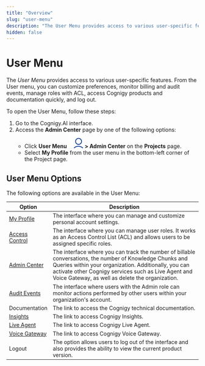 ```yaml
---
title: "Overview" 
slug: "user-menu"
description: "The User Menu provides access to various user-specific features. Customize preferences, monitor billing and audit events, manage roles with ACL, access Cognigy products and documentation quickly, and log out."
hidden: false 
---
```


# User Menu

The _User Menu_ provides access to various user-specific features.
From the User menu, you can customize preferences, monitor billing and audit events,
manage roles with ACL, access Cognigy products and documentation quickly, and log out.

To open the User Menu, follow these steps:

1. Go to the Cognigy.AI interface.
2. Access the **Admin Center** page by one of the following options:
    - Click **User Menu ![user-menu](../../../_assets/icons/user-menu.svg) > Admin Center** on the **Projects** page.
    - Select **My Profile** from the user menu in the bottom-left corner of the Project page.

## User Menu Options

The following options are available in the User Menu:

| Option                                                   | Description                                                                                                                                                                                                                                                                  |
|----------------------------------------------------------|------------------------------------------------------------------------------------------------------------------------------------------------------------------------------------------------------------------------------------------------------------------------------|
| [My Profile](my-profile.md)                              | The interface where you can manage and customize personal account settings.                                                                                                                                                                                                  |
| [Access Control](../access/access-control.md)            | The interface where you can manage user roles. It works as an Access Control List (ACL) and allows users to be assigned specific roles.                                                                                                                                      |
| [Admin Center](../access/admin-center.md)                | The interface where you can track the number of billable conversations, the number of Knowledge Chunks and Queries within your organization. Additionally, you can activate other Cognigy services such as Live Agent and Voice Gateway, as well as delete the organization. |
| [Audit Events](../audit-events.md)                       | The interface where users with the Admin role can monitor actions performed by other users within your organization's account.                                                                                                                                               |
| Documentation                                            | The link to access the Cognigy technical documentation.                                                                                                                                                                                                                      |
| [Insights](../../../insights/overview.md)                | The link to access Cognigy Insights.                                                                                                                                                                                                                                         |
| [Live Agent](../../../live-agent/assistants/overview.md) | The link to access Cognigy Live Agent.                                                                                                                                                                                                                                       |
| [Voice Gateway](../../../voice-gateway/overview.md)      | The link to access Cognigy Voice Gateway.                                                                                                                                                                                                                                    |
| Logout                                                   | The option allows users to log out of the interface and also provides the ability to view the current product version.                                                                                                                                                       |